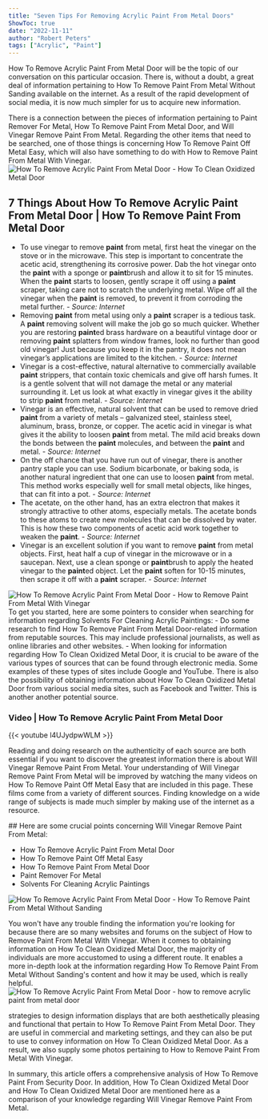 ```yaml
---
title: "Seven Tips For Removing Acrylic Paint From Metal Doors"
ShowToc: true 
date: "2022-11-11"
author: "Robert Peters" 
tags: ["Acrylic", "Paint"]
---
```


How To Remove Acrylic Paint From Metal Door will be the topic of our conversation on this particular occasion. There is, without a doubt, a great deal of information pertaining to How To Remove Paint From Metal Without Sanding available on the internet. As a result of the rapid development of social media, it is now much simpler for us to acquire new information.

There is a connection between the pieces of information pertaining to Paint Remover For Metal, How To Remove Paint From Metal Door, and Will Vinegar Remove Paint From Metal. Regarding the other items that need to be searched, one of those things is concerning How To Remove Paint Off Metal Easy, which will also have something to do with How to Remove Paint From Metal With Vinegar.
<img loading="lazy" src="http://www.astra-mk2.com/0ddball/gte_ver2.0/dimples01.jpg" onerror="this.onerror=null;this.src='https://blogger.googleusercontent.com/img/a/AVvXsEhe7F7TRXHtjiKvHb5vS7DmnxvpHiDyoYyYvm1nHB3Qp2_w3BnM6A2eq4v7FYxCC9bfZt3a9vIMtAYEKUiaDQbHMg-ViyGmRIj39MLp0bGFfgfYw1Dc9q_H-T0wiTm3l0Uq42dETrN9eC8aGJ9_IORZsxST1AcLR7np1koOfcc7tnHa4S8Mwz_xD9d0=s16000';" alt="How To Remove Acrylic Paint From Metal Door - How To Clean Oxidized Metal Door" >

## 7 Things About How To Remove Acrylic Paint From Metal Door | How To Remove Paint From Metal Door
-   To use vinegar to remove **paint** from metal, first heat the vinegar on the stove or in the microwave. This step is important to concentrate the acetic acid, strengthening its corrosive power. Dab the hot vinegar onto the **paint** with a sponge or **paint**brush and allow it to sit for 15 minutes. When the **paint** starts to loosen, gently scrape it off using a **paint** scraper, taking care not to scratch the underlying metal. Wipe off all the vinegar when the **paint** is removed, to prevent it from corroding the metal further. - <cite>Source: Internet</cite>
-   Removing **paint** from metal using only a **paint** scraper is a tedious task. A **paint** removing solvent will make the job go so much quicker. Whether you are restoring **paint**ed brass hardware on a beautiful vintage door or removing **paint** splatters from window frames, look no further than good old vinegar! Just because you keep it in the pantry, it does not mean vinegar’s applications are limited to the kitchen. - <cite>Source: Internet</cite>
-   Vinegar is a cost-effective, natural alternative to commercially available **paint** strippers, that contain toxic chemicals and give off harsh fumes. It is a gentle solvent that will not damage the metal or any material surrounding it. Let us look at what exactly in vinegar gives it the ability to strip **paint** from metal. - <cite>Source: Internet</cite>
-   Vinegar is an effective, natural solvent that can be used to remove dried **paint** from a variety of metals – galvanized steel, stainless steel, aluminum, brass, bronze, or copper. The acetic acid in vinegar is what gives it the ability to loosen **paint** from metal. The mild acid breaks down the bonds between the **paint** molecules, and between the **paint** and metal. - <cite>Source: Internet</cite>
-   On the off chance that you have run out of vinegar, there is another pantry staple you can use. Sodium bicarbonate, or baking soda, is another natural ingredient that one can use to loosen **paint** from metal. This method works especially well for small metal objects, like hinges, that can fit into a pot. - <cite>Source: Internet</cite>
-   The acetate, on the other hand, has an extra electron that makes it strongly attractive to other atoms, especially metals. The acetate bonds to these atoms to create new molecules that can be dissolved by water. This is how these two components of acetic acid work together to weaken the **paint**. - <cite>Source: Internet</cite>
-   Vinegar is an excellent solution if you want to remove **paint** from metal objects. First, heat half a cup of vinegar in the microwave or in a saucepan. Next, use a clean sponge or **paint**brush to apply the heated vinegar to the **paint**ed object. Let the **paint** soften for 10-15 minutes, then scrape it off with a **paint** scraper. - <cite>Source: Internet</cite>


<img loading="lazy" src="https://img-aws.ehowcdn.com/640/clsd/getty/cache.gettyimages.com/e527710bdbbb427db0edc0de6d5cfeb3.jpg" onerror="this.onerror=null;this.src='https://blogger.googleusercontent.com/img/a/AVvXsEhe7F7TRXHtjiKvHb5vS7DmnxvpHiDyoYyYvm1nHB3Qp2_w3BnM6A2eq4v7FYxCC9bfZt3a9vIMtAYEKUiaDQbHMg-ViyGmRIj39MLp0bGFfgfYw1Dc9q_H-T0wiTm3l0Uq42dETrN9eC8aGJ9_IORZsxST1AcLR7np1koOfcc7tnHa4S8Mwz_xD9d0=s16000';" alt="How To Remove Acrylic Paint From Metal Door - How to Remove Paint From Metal With Vinegar" >
To get you started, here are some pointers to consider when searching for information regarding Solvents For Cleaning Acrylic Paintings:
- Do some research to find How To Remove Paint From Metal Door-related information from reputable sources. This may include professional journalists, as well as online libraries and other websites.
- When looking for information regarding How To Clean Oxidized Metal Door, it is crucial to be aware of the various types of sources that can be found through electronic media. Some examples of these types of sites include Google and YouTube. There is also the possibility of obtaining information about How To Clean Oxidized Metal Door from various social media sites, such as Facebook and Twitter. This is another another potential source.

### Video | How To Remove Acrylic Paint From Metal Door
{{< youtube l4UJydpwWLM >}} 


Reading and doing research on the authenticity of each source are both essential if you want to discover the greatest information there is about Will Vinegar Remove Paint From Metal.
Your understanding of Will Vinegar Remove Paint From Metal will be improved by watching the many videos on How To Remove Paint Off Metal Easy that are included in this page. These films come from a variety of different sources. Finding knowledge on a wide range of subjects is made much simpler by making use of the internet as a resource.
<script async="async" data-cfasync="false" src="//normallydemandedalter.com/fe63df3c5408708b15d8dc3d9b206b31/invoke.js"></script>
<div id="container-fe63df3c5408708b15d8dc3d9b206b31"></div>
## Here are some crucial points concerning Will Vinegar Remove Paint From Metal:

- How To Remove Acrylic Paint From Metal Door
- How To Remove Paint Off Metal Easy
- How To Remove Paint From Metal Door
- Paint Remover For Metal
- Solvents For Cleaning Acrylic Paintings

 <img loading="lazy" src="https://i.ytimg.com/vi/xk0M5hXVV8E/maxresdefault.jpg" onerror="this.onerror=null;this.src='https://blogger.googleusercontent.com/img/a/AVvXsEhe7F7TRXHtjiKvHb5vS7DmnxvpHiDyoYyYvm1nHB3Qp2_w3BnM6A2eq4v7FYxCC9bfZt3a9vIMtAYEKUiaDQbHMg-ViyGmRIj39MLp0bGFfgfYw1Dc9q_H-T0wiTm3l0Uq42dETrN9eC8aGJ9_IORZsxST1AcLR7np1koOfcc7tnHa4S8Mwz_xD9d0=s16000';" alt="How To Remove Acrylic Paint From Metal Door - How To Remove Paint From Metal Without Sanding" >

You won't have any trouble finding the information you're looking for because there are so many websites and forums on the subject of How to Remove Paint From Metal With Vinegar.
When it comes to obtaining information on How To Clean Oxidized Metal Door, the majority of individuals are more accustomed to using a different route. It enables a more in-depth look at the information regarding How To Remove Paint From Metal Without Sanding's content and how it may be used, which is really helpful.
<img loading="lazy" src="https://impactsigns-wpengine.netdna-ssl.com/wp-content/uploads/2016/01/frosted-vinyl-on-glass-3.jpg" onerror="this.onerror=null;this.src='https://blogger.googleusercontent.com/img/a/AVvXsEhe7F7TRXHtjiKvHb5vS7DmnxvpHiDyoYyYvm1nHB3Qp2_w3BnM6A2eq4v7FYxCC9bfZt3a9vIMtAYEKUiaDQbHMg-ViyGmRIj39MLp0bGFfgfYw1Dc9q_H-T0wiTm3l0Uq42dETrN9eC8aGJ9_IORZsxST1AcLR7np1koOfcc7tnHa4S8Mwz_xD9d0=s16000';" alt="How To Remove Acrylic Paint From Metal Door - how to remove acrylic paint from metal door" >

strategies to design information displays that are both aesthetically pleasing and functional that pertain to How To Remove Paint From Metal Door. They are useful in commercial and marketing settings, and they can also be put to use to convey information on How To Clean Oxidized Metal Door. As a result, we also supply some photos pertaining to How to Remove Paint From Metal With Vinegar.

In summary, this article offers a comprehensive analysis of How To Remove Paint From Security Door. In addition, How To Clean Oxidized Metal Door and How To Clean Oxidized Metal Door are mentioned here as a comparison of your knowledge regarding Will Vinegar Remove Paint From Metal.

	

